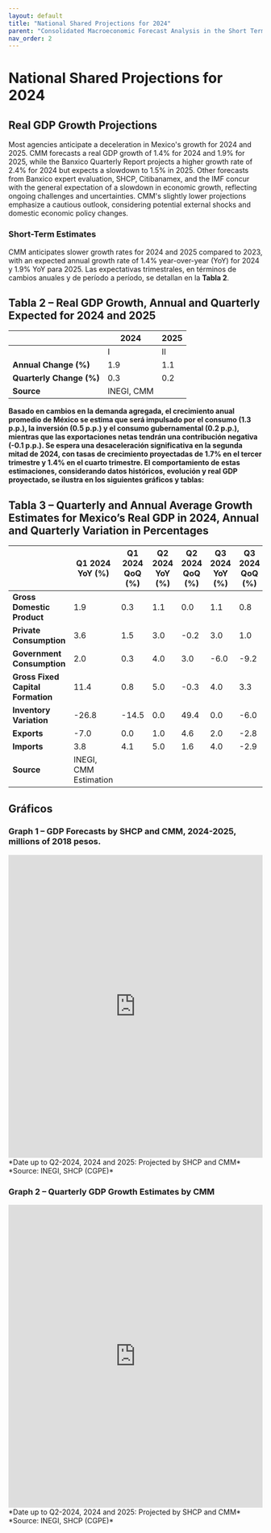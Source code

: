 ```yaml
---
layout: default
title: "National Shared Projections for 2024"
parent: "Consolidated Macroeconomic Forecast Analysis in the Short Term"
nav_order: 2
---
```


# National Shared Projections for 2024

## Real GDP Growth Projections

Most agencies anticipate a deceleration in Mexico's growth for 2024 and 2025. CMM forecasts a real GDP growth of 1.4% for 2024 and 1.9% for 2025, while the Banxico Quarterly Report projects a higher growth rate of 2.4% for 2024 but expects a slowdown to 1.5% in 2025. Other forecasts from Banxico expert evaluation, SHCP, Citibanamex, and the IMF concur with the general expectation of a slowdown in economic growth, reflecting ongoing challenges and uncertainties. CMM's slightly lower projections emphasize a cautious outlook, considering potential external shocks and domestic economic policy changes.

### **Short-Term Estimates**

CMM anticipates slower growth rates for 2024 and 2025 compared to 2023, with an expected annual growth rate of 1.4% year-over-year (YoY) for 2024 y 1.9% YoY para 2025. Las expectativas trimestrales, en términos de cambios anuales y de período a período, se detallan en la **Tabla 2**.

## Tabla 2 – Real GDP Growth, Annual and Quarterly Expected for 2024 and 2025

|                | 2024 | 2025 |
|----------------|------|------|
|                | I    | II   | III  | IV   | I    | II   | III  | IV   |
| **Annual Change (%)** | 1.9  | 1.1  | 1.1  | 1.4  | 1.5  | 1.8  | 2.0  | 2.0  |
| **Quarterly Change (%)** | 0.3  | 0.2  | 0.7  | 0.4  | 0.4  | 0.3  | 0.9  | 0.4  |
| **Source** | INEGI, CMM | | | | | | | |

**Basado en cambios en la demanda agregada, el crecimiento anual promedio de México se estima que será impulsado por el consumo (1.3 p.p.), la inversión (0.5 p.p.) y el consumo gubernamental (0.2 p.p.), mientras que las exportaciones netas tendrán una contribución negativa (-0.1 p.p.). Se espera una desaceleración significativa en la segunda mitad de 2024, con tasas de crecimiento proyectadas de 1.7% en el tercer trimestre y 1.4% en el cuarto trimestre. El comportamiento de estas estimaciones, considerando datos históricos, evolución y real GDP proyectado, se ilustra en los siguientes gráficos y tablas:**

## Tabla 3 – Quarterly and Annual Average Growth Estimates for Mexico’s Real GDP in 2024, Annual and Quarterly Variation in Percentages

|                | Q1 2024 YoY (%) | Q1 2024 QoQ (%) | Q2 2024 YoY (%) | Q2 2024 QoQ (%) | Q3 2024 YoY (%) | Q3 2024 QoQ (%) | Q4 2024 YoY (%) | Q4 2024 QoQ (%) | Avg. 2024 YoY (%) | Avg. 2024 QoQ (%) |
|----------------|-----------------|-----------------|-----------------|-----------------|-----------------|-----------------|-----------------|-----------------|--------------------|--------------------|
| **Gross Domestic Product** | 1.9 | 0.3 | 1.1 | 0.0 | 1.1 | 0.8 | 1.4 | 0.4 | 1.4 | 0.4 |
| **Private Consumption** | 3.6 | 1.5 | 3.0 | -0.2 | 3.0 | 1.0 | 2.5 | 0.2 | 3.0 | 0.6 |
| **Government Consumption** | 2.0 | 0.3 | 4.0 | 3.0 | -6.0 | -9.2 | -6.0 | 0.1 | -1.5 | -1.4 |
| **Gross Fixed Capital Formation** | 11.4 | 0.8 | 5.0 | -0.3 | 4.0 | 3.3 | 3.0 | -0.8 | 5.9 | 0.8 |
| **Inventory Variation** | -26.8 | -14.5 | 0.0 | 49.4 | 0.0 | -6.0 | 0.0 | -16.7 | -6.7 | 3.0 |
| **Exports** | -7.0 | 0.0 | 1.0 | 4.6 | 2.0 | -2.8 | 2.0 | 0.3 | -0.5 | 0.5 |
| **Imports** | 3.8 | 4.1 | 5.0 | 1.6 | 4.0 | -2.9 | 2.0 | -0.7 | 3.7 | 0.5 |
| **Source** | INEGI, CMM Estimation | | | | | | | | |

## Gráficos


### Graph 1 – GDP Forecasts by SHCP and CMM, 2024-2025, millions of 2018 pesos.

<iframe style="width:100%; height:600px;" frameborder="0" scrolling="no" src="https://plotly.com/~iguzmanv/309.embed"></iframe>  
*Date up to Q2-2024, 2024 and 2025: Projected by SHCP and CMM*  
*Source: INEGI, SHCP (CGPE)*

### Graph 2 – Quarterly GDP Growth Estimates by CMM

<iframe style="width:100%; height:600px;" frameborder="0" scrolling="no" src="https://plotly.com/~iguzmanv/307.embed"></iframe>  
*Date up to Q2-2024, 2024 and 2025: Projected by SHCP and CMM*  
*Source: INEGI, SHCP (CGPE)*

